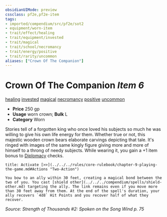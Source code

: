 ```yaml
---
obsidianUIMode: preview
cssclass: pf2e,pf2e-item
tags:
- imported/compendium/src/pf2e/sot2
- equipment/worn-item
- trait/effect/healing
- trait/equipment/invested
- trait/magical
- trait/school/necromancy
- trait/energy/positive
- trait/rarity/uncommon
aliases: ["Crown Of The Companion"]
---
```

# Crown Of The Companion *Item 6*  
[healing](healing.md)  [invested](invested.md)  [magical](magical.md)  [necromancy](necromancy.md)  [positive](positive.md)  [uncommon](uncommon.md)  

- **Price** 250 gp
- **Usage** worn crown; **Bulk** L
- **Category** Worn

Stories tell of a forgotten king who once loved his subjects so much he was willing to give his own life energy for them. Whether true or not, this majestic wooden crown bears elaborate carvings depicting that tale. It's ringed with images of the same kingly figure giving more and more of himself to a throng of needy subjects. While wearing it, you gain a +1 item bonus to [Diplomacy](../../skills.md#Diplomacy) checks.

```ad-embed-ability
title: Activate [>>](../../../rules/core-rulebook/chapter-9-playing-the-game.md#Actions "Two-Action")

You bow to an ally within 30 feet, creating a magical bond between the two of you. You cast [shield other](../../../compendium/spells/shield-other.md) targeting the ally. The link remains even if you move more than 30 feet away from them. At the end of the spell's duration, your ally recovers `4d8` Hit Points and you recover half of what they recover.
```

*Source: Strength of Thousands #2: Spoken on the Song Wind p. 75*
